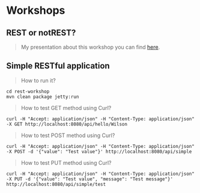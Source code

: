 Workshops
=========

REST or notREST?
----------------

> My presentation about this workshop you can find [here](http://prezi.com/pkynlrsyx4zm/rest-or-notrest/?kw=view-pkynlrsyx4zm&rc=ref-34509697).

Simple RESTful application
---------------------------

> How to run it?

    cd rest-workshop
    mvn clean package jetty:run

> How to test GET method using Curl?

    curl -H "Accept: application/json" -H "Content-Type: application/json" -X GET http://localhost:8080/api/hello/Wilson

> How to test POST method using Curl?
    
    curl -H "Accept: application/json" -H "Content-Type: application/json" -X POST -d '{"value": "Test value"}' http://localhost:8080/api/simple
    
> How to test PUT method using Curl?

    curl -H "Accept: application/json" -H "Content-Type: application/json" -X PUT -d '{"value": "Test value", "message": "Test message"}' http://localhost:8080/api/simple/test
